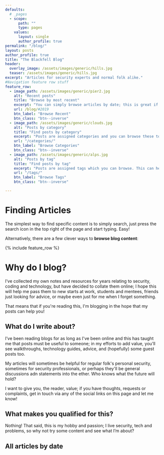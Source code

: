 ```yaml
---
defaults:
  # _pages
  - scope:
      path: ""
      type: pages
    values:
      layout: single
      author_profile: true
permalink: "/blog/"
layout: posts
author_profile: true
title: "The Blackfell Blog"
header:
  overlay_image: /assets/images/generic/hills.jpg
  teaser: /assets/images/generic/hills.jpg
excerpt: "Articles for security experts and normal folk alike."
#Navigation feature row stuff
feature_row:
  - image_path: /assets/images/generic/pier2.jpg
    alt: "Recent posts"
    title: "Browse by most recent"
    excerpt: "You can simply browse articles by date; this is great if you want to browse and just see what the blog is all about. Posts are organised by year and you'll see the most recent content first."
    url: /blog/#2019
    btn_label: "Browse Recent"
    btn_class: "btn--inverse"
  - image_path: /assets/images/generic/clouds.jpg
    alt: "Posts by category"
    title: "Find posts by category"
    excerpt: "Posts are assigned categories and you can browse these to find content. This can help if you're interested in technical content only, or if you're looking for general security guidance."
    url: "/categories/"
    btn_label: "Browse Categories"
    btn_class: "btn--inverse"
  - image_path: /assets/images/generic/alps.jpg
    alt: "Posts by tag"
    title: "Find posts by tag"
    excerpt: "Posts are assigned tags which you can browse. This can help if you're interested in specific technologies or subjects; you may find this helpful to learn about, say Python, Windows or passwords."
    url: "/tags/"
    btn_label: "Browse Tags"
    btn_class: "btn--inverse"

---
```


# Finding Articles
The simplest way to find specific content is to simply search, just press the search icon in the top right of the page and start typing. Easy!

Alternatively, there are a few clever ways to **browse blog content**:

{% include feature_row %}

# Why do I blog?

I’ve collected my own notes and resources for years relating to security, coding and technology, but have decided to collate them online; I hope this will help me pass them to new starts at work, students and mentees, friends just looking for advice, or maybe even just for me when I forget something.

That means that if you're reading this, I'm blogging in the hope that my posts can help you!

## What do I write about?

I’ve been reading blogs for as long as I've been online and this has taught me that posts must be useful to someone; in my efforts to add value, you’ll see walkthroughs, technology guides, advice, and (hopefully) some guest posts too.

My articles will sometimes be helpful for regular folk's personal security, sometimes for security professionals, or perhaps they'll be general discussions adn statements into the ether. Who knows what the future will hold? 

I want to give you, the reader, value; if you have thoughts, requests or complaints, get in touch via any of the social links on this page and let me know!

## What makes you qualified for this?

Nothing! That said, this is my hobby and passion; I live security, tech and problems, so why not try some content and see what I’m about?

## All articles by date

